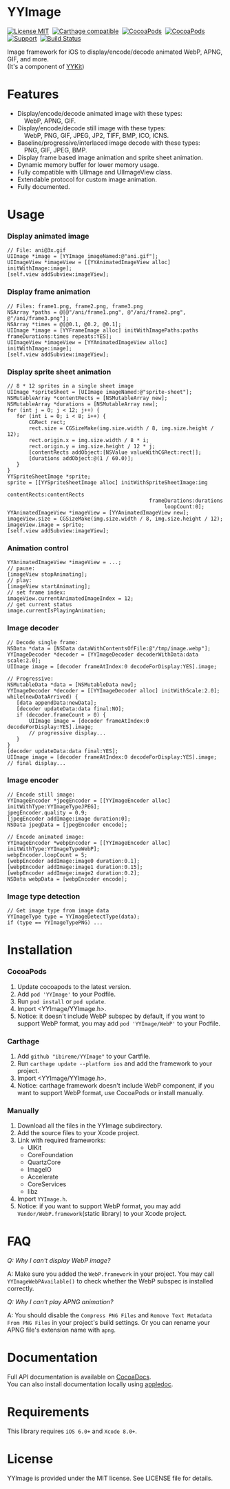 YYImage
==============
[![License MIT](https://img.shields.io/badge/license-MIT-green.svg?style=flat)](https://raw.githubusercontent.com/ibireme/YYImage/master/LICENSE)&nbsp;
[![Carthage compatible](https://img.shields.io/badge/Carthage-compatible-4BC51D.svg?style=flat)](https://github.com/Carthage/Carthage)&nbsp;
[![CocoaPods](http://img.shields.io/cocoapods/v/YYImage.svg?style=flat)](http://cocoapods.org/pods/YYImage)&nbsp;
[![CocoaPods](http://img.shields.io/cocoapods/p/YYImage.svg?style=flat)](http://cocoadocs.org/docsets/YYImage)&nbsp;
[![Support](https://img.shields.io/badge/support-iOS%206%2B%20-blue.svg?style=flat)](https://www.apple.com/nl/ios/)&nbsp;
[![Build Status](https://travis-ci.org/ibireme/YYImage.svg?branch=master)](https://travis-ci.org/ibireme/YYImage)

Image framework for iOS to display/encode/decode animated WebP, APNG, GIF, and more.<br/>
(It's a component of [YYKit](https://github.com/ibireme/YYKit))


Features
==============
- Display/encode/decode animated image with these types:<br/>&nbsp;&nbsp;&nbsp;&nbsp;WebP, APNG, GIF.
- Display/encode/decode still image with these types:<br/>&nbsp;&nbsp;&nbsp;&nbsp;WebP, PNG, GIF, JPEG, JP2, TIFF, BMP, ICO, ICNS.
- Baseline/progressive/interlaced image decode with these types:<br/>&nbsp;&nbsp;&nbsp;&nbsp;PNG, GIF, JPEG, BMP.
- Display frame based image animation and sprite sheet animation.
- Dynamic memory buffer for lower memory usage.
- Fully compatible with UIImage and UIImageView class.
- Extendable protocol for custom image animation.
- Fully documented.

Usage
==============

### Display animated image
```objc
// File: ani@3x.gif
UIImage *image = [YYImage imageNamed:@"ani.gif"];
UIImageView *imageView = [[YYAnimatedImageView alloc] initWithImage:image];
[self.view addSubview:imageView];
```

### Display frame animation
```objc
// Files: frame1.png, frame2.png, frame3.png
NSArray *paths = @[@"/ani/frame1.png", @"/ani/frame2.png", @"/ani/frame3.png"];
NSArray *times = @[@0.1, @0.2, @0.1];
UIImage *image = [YYFrameImage alloc] initWithImagePaths:paths frameDurations:times repeats:YES];
UIImageView *imageView = [YYAnimatedImageView alloc] initWithImage:image];
[self.view addSubview:imageView];
```

### Display sprite sheet animation
```objc
// 8 * 12 sprites in a single sheet image
UIImage *spriteSheet = [UIImage imageNamed:@"sprite-sheet"];
NSMutableArray *contentRects = [NSMutableArray new];
NSMutableArray *durations = [NSMutableArray new];
for (int j = 0; j < 12; j++) {
   for (int i = 0; i < 8; i++) {
       CGRect rect;
       rect.size = CGSizeMake(img.size.width / 8, img.size.height / 12);
       rect.origin.x = img.size.width / 8 * i;
       rect.origin.y = img.size.height / 12 * j;
       [contentRects addObject:[NSValue valueWithCGRect:rect]];
       [durations addObject:@(1 / 60.0)];
   }
}
YYSpriteSheetImage *sprite;
sprite = [[YYSpriteSheetImage alloc] initWithSpriteSheetImage:img
                                                contentRects:contentRects
                                              frameDurations:durations
                                                   loopCount:0];
YYAnimatedImageView *imageView = [YYAnimatedImageView new];
imageView.size = CGSizeMake(img.size.width / 8, img.size.height / 12);
imageView.image = sprite;
[self.view addSubview:imageView];
```

### Animation control
```objc
YYAnimatedImageView *imageView = ...;
// pause:
[imageView stopAnimating];
// play:
[imageView startAnimating];
// set frame index:
imageView.currentAnimatedImageIndex = 12;
// get current status
image.currentIsPlayingAnimation;
```

### Image decoder
```objc
// Decode single frame:
NSData *data = [NSData dataWithContentsOfFile:@"/tmp/image.webp"];
YYImageDecoder *decoder = [YYImageDecoder decoderWithData:data scale:2.0];
UIImage image = [decoder frameAtIndex:0 decodeForDisplay:YES].image;
	
// Progressive:
NSMutableData *data = [NSMutableData new];
YYImageDecoder *decoder = [[YYImageDecoder alloc] initWithScale:2.0];
while(newDataArrived) {
   [data appendData:newData];
   [decoder updateData:data final:NO];
   if (decoder.frameCount > 0) {
       UIImage image = [decoder frameAtIndex:0 decodeForDisplay:YES].image;
       // progressive display...
   }
}
[decoder updateData:data final:YES];
UIImage image = [decoder frameAtIndex:0 decodeForDisplay:YES].image;
// final display...
```

### Image encoder
```objc
// Encode still image:
YYImageEncoder *jpegEncoder = [[YYImageEncoder alloc] initWithType:YYImageTypeJPEG];
jpegEncoder.quality = 0.9;
[jpegEncoder addImage:image duration:0];
NSData jpegData = [jpegEncoder encode];
 
// Encode animated image:
YYImageEncoder *webpEncoder = [[YYImageEncoder alloc] initWithType:YYImageTypeWebP];
webpEncoder.loopCount = 5;
[webpEncoder addImage:image0 duration:0.1];
[webpEncoder addImage:image1 duration:0.15];
[webpEncoder addImage:image2 duration:0.2];
NSData webpData = [webpEncoder encode];
```

### Image type detection
```objc
// Get image type from image data
YYImageType type = YYImageDetectType(data); 
if (type == YYImageTypePNG) ...
```
	
Installation
==============

### CocoaPods

1. Update cocoapods to the latest version.
2. Add `pod 'YYImage'` to your Podfile.
3. Run `pod install` or `pod update`.
4. Import \<YYImage/YYImage.h\>.
5. Notice: it doesn't include WebP subspec by default, if you want to support WebP format, you may add `pod 'YYImage/WebP'` to your Podfile.

### Carthage

1. Add `github "ibireme/YYImage"` to your Cartfile.
2. Run `carthage update --platform ios` and add the framework to your project.
3. Import \<YYImage/YYImage.h\>.
4. Notice: carthage framework doesn't include WebP component, if you want to support WebP format, use CocoaPods or install manually.

### Manually

1. Download all the files in the YYImage subdirectory.
2. Add the source files to your Xcode project.
3. Link with required frameworks:
	* UIKit
	* CoreFoundation
	* QuartzCore
	* ImageIO
	* Accelerate
	* CoreServices
	* libz
4. Import `YYImage.h`.
5. Notice: if you want to support WebP format, you may add `Vendor/WebP.framework`(static library) to your Xcode project.

FAQ
==============
_Q: Why I can't display WebP image?_

A: Make sure you added the `WebP.framework` in your project. You may call `YYImageWebPAvailable()` to check whether the WebP subspec is installed correctly.

_Q: Why I can't play APNG animation?_

A: You should disable the `Compress PNG Files` and `Remove Text Metadata From PNG Files` in your project's build settings. Or you can rename your APNG file's extension name with `apng`.

Documentation
==============
Full API documentation is available on [CocoaDocs](http://cocoadocs.org/docsets/YYImage/).<br/>
You can also install documentation locally using [appledoc](https://github.com/tomaz/appledoc).



Requirements
==============
This library requires `iOS 6.0+` and `Xcode 8.0+`.


License
==============
YYImage is provided under the MIT license. See LICENSE file for details.
